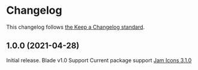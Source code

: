 # Changelog

This changelog follows [the Keep a Changelog standard](https://keepachangelog.com).

## 1.0.0 (2021-04-28)

Initial release.
Blade v1.0 Support
Current package support [Jam Icons 3.1.0](https://github.com/michaelampr/jam/releases/tag/3.1.0)
